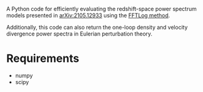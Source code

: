 A Python code for efficiently evaluating the redshift-space power spectrum models presented in [arXiv:2105.12933](https://arxiv.org/abs/2105.12933) using the [FFTLog method](https://arxiv.org/abs/1708.08130).

Additionally, this code can also return the one-loop density and velocity divergence power spectra in Eulerian perturbation theory.

# Requirements
* numpy
* scipy